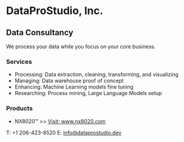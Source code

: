 # DataProStudio, Inc.
## Data Consultancy

We process your data while you focus on your core business.

### Services
  * Processing: Data extraction, cleaning, transforming, and visualizing
  * Managing: Data warehouse proof of concept
  * Enhancing: Machine Learning models fine tuning
  * Researching: Process mining, Large Language Models setup

### Products
  * NX8020™ >> <a href="https://nx8020.com/">Visit: www.nx8020.com</a>

T: +1 206-423-8520 
E: info@dataprostudio.dev

